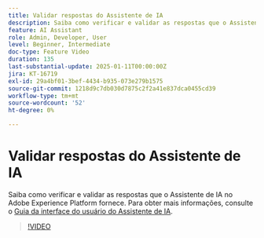 ```yaml
---
title: Validar respostas do Assistente de IA
description: Saiba como verificar e validar as respostas que o Assistente de IA no Adobe Experience Platform fornece.
feature: AI Assistant
role: Admin, Developer, User
level: Beginner, Intermediate
doc-type: Feature Video
duration: 135
last-substantial-update: 2025-01-11T00:00:00Z
jira: KT-16719
exl-id: 29a4bf01-3bef-4434-b935-073e279b1575
source-git-commit: 1218d9c7db030d7875c2f2a41e837dca0455cd39
workflow-type: tm+mt
source-wordcount: '52'
ht-degree: 0%

---
```


# Validar respostas do Assistente de IA

Saiba como verificar e validar as respostas que o Assistente de IA no Adobe Experience Platform fornece. Para obter mais informações, consulte o [Guia da interface do usuário do Assistente de IA](https://experienceleague.adobe.com/pt-br/docs/experience-platform/ai-assistant/ui-guide#verify-responses).

>[!VIDEO](https://video.tv.adobe.com/v/3441744/?learn=on&enablevpops&captions=por_br)
